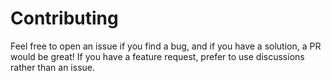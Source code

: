 # Contributing
Feel free to open an issue if you find a bug, and if you have a solution, a PR would be great!
If you have a feature request, prefer to use discussions rather than an issue.
